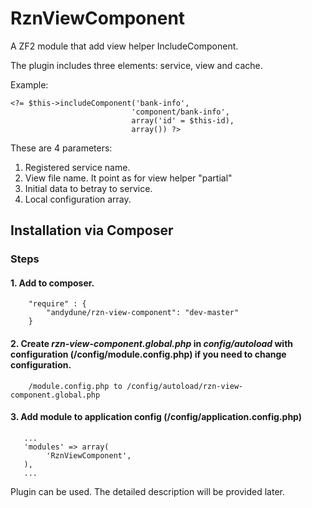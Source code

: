 RznViewComponent
================

A ZF2 module that add view helper IncludeComponent.

The plugin includes three elements: service, view and cache.

Example:
		
	<?= $this->includeComponent('bank-info', 	
                               'component/bank-info', 	
                               array('id' = $this-id), 
                               array()) ?>
 
 These are 4 parameters:
 1. Registered service name.
 2. View file name. It point as for view helper "partial"
 3. Initial data to betray to service.
 4. Local configuration array.
 


## Installation via Composer

### Steps 

#### 1. Add to composer.
```
    "require" : {
        "andydune/rzn-view-component": "dev-master"
    }
```

#### 2. Create *rzn-view-component.global.php* in *config/autoload* with configuration (/config/module.config.php) if you need to change configuration.
```
    /module.config.php to /config/autoload/rzn-view-component.global.php
```

#### 3. Add module to application config (/config/application.config.php)
```
   ...
   'modules' => array(
        'RznViewComponent',
   ),
   ...
```

 Plugin can be used. The detailed description will be provided later.

